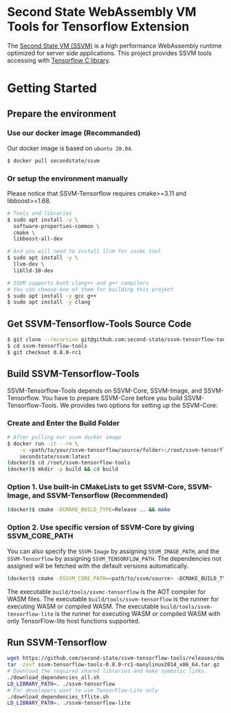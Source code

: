# Second State WebAssembly VM Tools for Tensorflow Extension

The [Second State VM (SSVM)](https://github.com/second-state/ssvm) is a high performance WebAssembly runtime optimized for server side applications. This project provides SSVM tools accessing with [Tensorflow C library](https://www.tensorflow.org/install/lang_c).

# Getting Started

## Prepare the environment

### Use our docker image (Recommanded)

Our docker image is based on `ubuntu 20.04`.

```bash
$ docker pull secondstate/ssvm
```

### Or setup the environment manually

Please notice that SSVM-Tensorflow requires cmake>=3.11 and libboost>=1.68.

```bash
# Tools and libraries
$ sudo apt install -y \
  software-properties-common \
  cmake \
  libboost-all-dev

# And you will need to install llvm for ssvmc tool
$ sudo apt install -y \
  llvm-dev \
  liblld-10-dev

# SSVM supports both clang++ and g++ compilers
# You can choose one of them for building this project
$ sudo apt install -y gcc g++
$ sudo apt install -y clang
```

## Get SSVM-Tensorflow-Tools Source Code

```bash
$ git clone --recursive git@github.com:second-state/ssvm-tensorflow-tools.git
$ cd ssvm-tensorflow-tools
$ git checkout 0.8.0-rc1
```

## Build SSVM-Tensorflow-Tools

SSVM-Tensorflow-Tools depends on SSVM-Core, SSVM-Image, and SSVM-Tensorflow.
You have to prepare SSVM-Core before you build SSVM-Tensorflow-Tools.
We provides two options for setting up the SSVM-Core:

### Create and Enter the Build Folder

```bash
# After pulling our ssvm docker image
$ docker run -it --rm \
    -v <path/to/your/ssvm-tensorflow/source/folder>:/root/ssvm-tensorflow-tools \
    secondstate/ssvm:latest
(docker)$ cd /root/ssvm-tensorflow-tools
(docker)$ mkdir -p build && cd build
```

### Option 1. Use built-in CMakeLists to get SSVM-Core, SSVM-Image, and SSVM-Tensorflow (Recommended)

```bash
(docker)$ cmake -DCMAKE_BUILD_TYPE=Release .. && make
```

### Option 2. Use specific version of SSVM-Core by giving SSVM_CORE_PATH

You can also specify the `SSVM-Image` by assigning `SSVM_IMAGE_PATH`, and the `SSVM-Tensorflow` by assigning `SSVM_TENSORFLOW_PATH`. The dependencies not assigned will be fetched with the default versions automatically.

```bash
(docker)$ cmake -DSSVM_CORE_PATH=<path/to/ssvm/source> -DCMAKE_BUILD_TYPE=Release .. && make
```

The executable `build/tools/ssvmc-tensorflow` is the AOT compiler for WASM files.
The executable `build/tools/ssvm-tensorflow` is the runner for executing WASM or compiled WASM.
The executable `build/tools/ssvm-tensorflow-lite` is the runner for executing WASM or compiled WASM with only TensorFlow-lite host functions supported.

## Run SSVM-Tensorflow

```bash
wget https://github.com/second-state/ssvm-tensorflow-tools/releases/download/0.8.0-rc1/ssvm-tensorflow-tools-0.8.0-rc1-manylinux2014_x86_64.tar.gz
tar -zxvf ssvm-tensorflow-tools-0.8.0-rc1-manylinux2014_x86_64.tar.gz
# Download the required shared libraries and make symbolic links.
./download_dependencies_all.sh
LD_LIBRARY_PATH=. ./ssvm-tensorflow
# For developers want to use TensorFlow-Lite only
./download_dependencies_tflite.sh
LD_LIBRARY_PATH=. ./ssvm-tensorflow-lite
```
